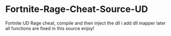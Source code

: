 # Fortnite-Rage-Cheat-Source-UD
Fortnite UD Rage cheat, compile and then inject the dll i add dll mapper later all functions are fixed in this source enjoy!














